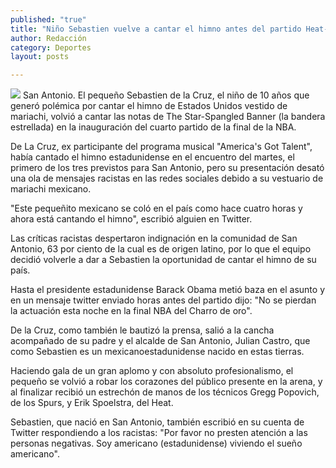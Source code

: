 ```yaml
---
published: "true"
title: "Niño Sebastien vuelve a cantar el himno antes del partido Heat-Spurs"
author: Redacción
category: Deportes
layout: posts

---
```


![](http://i.imgur.com/ZCQrJDdm.jpg)
San Antonio. El pequeño Sebastien de la Cruz, el niño de 10 años que generó polémica por cantar el himno de Estados Unidos vestido de mariachi, volvió a cantar las notas de The Star-Spangled Banner (la bandera estrellada) en la inauguración del cuarto partido de la final de la NBA.

De La Cruz, ex participante del programa musical "America's Got Talent", había cantado el himno estadunidense en el encuentro del martes, el primero de los tres previstos para San Antonio, pero su presentación desató una ola de mensajes racistas en las redes sociales debido a su vestuario de mariachi mexicano.

"Este pequeñito mexicano se coló en el país como hace cuatro horas y ahora está cantando el himno", escribió alguien en Twitter.

Las críticas racistas despertaron indignación en la comunidad de San Antonio, 63 por ciento de la cual es de origen latino, por lo que el equipo decidió volverle a dar a Sebastien la oportunidad de cantar el himno de su país.

Hasta el presidente estadunidense Barack Obama metió baza en el asunto y en un mensaje twitter enviado horas antes del partido dijo: "No se pierdan la actuación esta noche en la final NBA del Charro de oro".

De la Cruz, como también le bautizó la prensa, salió a la cancha acompañado de su padre y el alcalde de San Antonio, Julian Castro, que como Sebastien es un mexicanoestadunidense nacido en estas tierras.

Haciendo gala de un gran aplomo y con absoluto profesionalismo, el pequeño se volvió a robar los corazones del público presente en la arena, y al finalizar recibió un estrechón de manos de los técnicos Gregg Popovich, de los Spurs, y Erik Spoelstra, del Heat.

Sebastien, que nació en San Antonio, también escribió en su cuenta de Twitter respondiendo a los racistas: "Por favor no presten atención a las personas negativas. Soy americano (estadunidense) viviendo el sueño americano".
